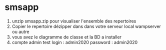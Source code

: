 # smsapp

1. unzip smsapp.zip pour visualiser l'ensemble des repertoires
2. Copier le repertoire dézipper dans dans votre serveur local wampserver ou autre
3. vous avez le diagramme de classe et la BD a installer
4. compte admin test login : admin2020 password : admin2020
